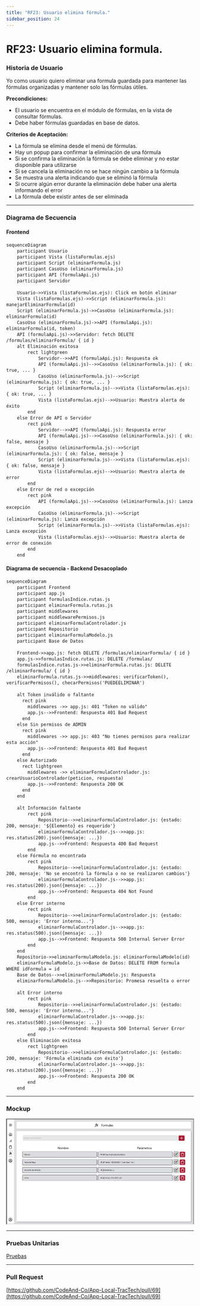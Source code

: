 ```yaml
---
title: "RF23: Usuario elimina fórmula."  
sidebar_position: 24
---
```


# RF23: Usuario elimina formula.

### Historia de Usuario

Yo como usuario quiero eliminar una formula guardada para mantener las fórmulas organizadas y mantener solo las fórmulas útiles.

  **Precondiciones:**
  - El usuario se encuentra en el módulo de fórmulas, en la vista de consultar fórmulas.
  - Debe haber fórmulas guardadas en base de datos.

  **Criterios de Aceptación:**
  - La fórmula se elimina desde el menú de fórmulas.
  - Hay un popup para confirmar la eliminación de una fórmula
  - Si se confirma la eliminación la fórmula se debe eliminar y no estar disponible para utilizarse
  - Si se cancela la eliminación no se hace ningún cambio a la fórmula
  - Se muestra una alerta indicando que se eliminó la fórmula
  - Si ocurre algún error durante la eliminación debe haber una alerta informando el error
  - La fórmula debe existir antes de ser eliminada
  
---

### Diagrama de Secuencia

#### Frontend
```mermaid
sequenceDiagram
    participant Usuario
    participant Vista (listaFormulas.ejs)
    participant Script (eliminarFormula.js)
    participant CasoUso (eliminarFormula.js)
    participant API (formulaApi.js)
    participant Servidor

    Usuario->>Vista (listaFormulas.ejs): Click en botón eliminar
    Vista (listaFormulas.ejs)->>Script (eliminarFormula.js): manejarEliminarFormula(id)
    Script (eliminarFormula.js)->>CasoUso (eliminarFormula.js): eliminarFormula(id)
    CasoUso (eliminarFormula.js)->>API (formulaApi.js): eliminarFormula(id, token)
    API (formulaApi.js)->>Servidor: fetch DELETE /formulas/eliminarFormula/ { id }
    alt Eliminación exitosa
        rect lightgreen
            Servidor-->>API (formulaApi.js): Respuesta ok
            API (formulaApi.js)-->>CasoUso (eliminarFormula.js): { ok: true, ... }
            CasoUso (eliminarFormula.js)-->>Script (eliminarFormula.js): { ok: true, ... }
            Script (eliminarFormula.js)-->>Vista (listaFormulas.ejs): { ok: true, ... }
            Vista (listaFormulas.ejs)-->>Usuario: Muestra alerta de éxito
        end
    else Error de API o Servidor
        rect pink
            Servidor-->>API (formulaApi.js): Respuesta error
            API (formulaApi.js)-->>CasoUso (eliminarFormula.js): { ok: false, mensaje }
            CasoUso (eliminarFormula.js)-->>Script (eliminarFormula.js): { ok: false, mensaje }
            Script (eliminarFormula.js)-->>Vista (listaFormulas.ejs): { ok: false, mensaje }
            Vista (listaFormulas.ejs)-->>Usuario: Muestra alerta de error
        end
    else Error de red o excepción
        rect pink
            API (formulaApi.js)-->>CasoUso (eliminarFormula.js): Lanza excepción
            CasoUso (eliminarFormula.js)-->>Script (eliminarFormula.js): Lanza excepción
            Script (eliminarFormula.js)-->>Vista (listaFormulas.ejs): Lanza excepción
            Vista (listaFormulas.ejs)-->>Usuario: Muestra alerta de error de conexión
        end
    end
```

#### Diagrama de secuencia - Backend Desacoplado

```mermaid
sequenceDiagram
    participant Frontend
    participant app.js
    participant formulasIndice.rutas.js
    participant eliminarFormula.rutas.js
    participant middlewares
    participant middlewarePermisos.js
    participant eliminarFormulaControlador.js
    participant Repositorio
    participant eliminarFormulaModelo.js
    participant Base de Datos

    Frontend->>app.js: fetch DELETE /formulas/eliminarFormula/ { id }
    app.js->>formulasIndice.rutas.js: DELETE /formulas/
    formulasIndice.rutas.js->>eliminarFormula.rutas.js: DELETE /eliminarFormula/ { id }
    eliminarFormula.rutas.js->>middlewares: verificarToken(), verificarPermisos(), checarPermisos('PUEDEELIMINAR')
    
    alt Token inválido o faltante
      rect pink
        middlewares ->> app.js: 401 "Token no válido"
        app.js-->>Frontend: Respuesta 401 Bad Request
      end
    else Sin permisos de ADMIN
      rect pink
        middlewares ->> app.js: 403 "No tienes permisos para realizar esta acción"
        app.js-->>Frontend: Respuesta 401 Bad Request
      end
    else Autorizado
      rect lightgreen
        middlewares ->> eliminarFormulaControlador.js: crearUsuarioControlador(peticion, respuesta)
        app.js-->>Frontend: Respuesta 200 OK
      end
    end

    alt Información faltante
        rect pink
            Repositorio-->>eliminarFormulaControlador.js: {estado: 200, mensaje: '${Elemento} es requerido'}
            eliminarFormulaControlador.js-->>app.js: res.status(200).json({mensaje: ...})
            app.js-->>Frontend: Respuesta 400 Bad Request
        end
    else Fórmula no encontrada
        rect pink
            Repositorio-->>eliminarFormulaControlador.js: {estado: 200, mensaje: 'No se encontró la fórmula o no se realizaron cambios'}
            eliminarFormulaControlador.js-->>app.js: res.status(200).json({mensaje: ...})
            app.js-->>Frontend: Respuesta 404 Not Found
        end
    else Error interno
        rect pink
            Repositorio-->>eliminarFormulaControlador.js: {estado: 500, mensaje: 'Error interno...'}
            eliminarFormulaControlador.js-->>app.js: res.status(500).json({mensaje: ...})
            app.js-->>Frontend: Respuesta 500 Internal Server Error
        end
    end
    Repositorio->>eliminarFormulaModelo.js: eliminarFormulaModelo(id)
    eliminarFormulaModelo.js->>Base de Datos: DELETE FROM formula WHERE idFormula = id
    Base de Datos-->>eliminarFormulaModelo.js: Respuesta
    eliminarFormulaModelo.js-->>Repositorio: Promesa resuelta o error

    alt Error interno
        rect pink
            Repositorio-->>eliminarFormulaControlador.js: {estado: 500, mensaje: 'Error interno...'}
            eliminarFormulaControlador.js-->>app.js: res.status(500).json({mensaje: ...})
            app.js-->>Frontend: Respuesta 500 Internal Server Error
        end
    else Eliminación exitosa
        rect lightgreen
            Repositorio-->>eliminarFormulaControlador.js: {estado: 200, mensaje: 'Fórmula eliminada con éxito'}
            eliminarFormulaControlador.js-->>app.js: res.status(200).json({mensaje: ...})
            app.js-->>Frontend: Respuesta 200 OK
        end
    end
```
---

### Mockup

![Mockup](./mockups/MockupFormulas.png)

---

### Pruebas Unitarias 

[Pruebas](https://docs.google.com/spreadsheets/d/1W-JW32dTsfI22-Yl5LydMhiu-oXHH_xo3hWvK6FHeLw/edit?gid=1374043065#gid=1374043065)

---

### Pull Request
[https://github.com/CodeAnd-Co/App-Local-TracTech/pull/69](https://github.com/CodeAnd-Co/App-Local-TracTech/pull/69)
